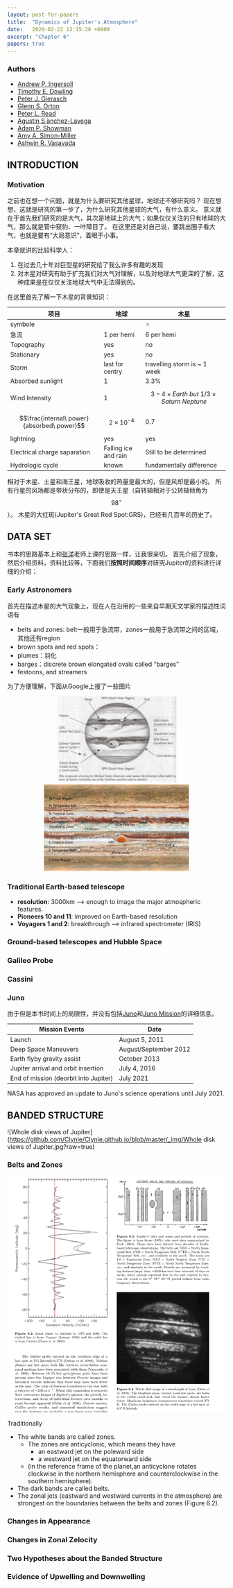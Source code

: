 ```yaml
---
layout: post-for-papers
title:  "Dynamics of Jupiter's Atmosphere"
date:   2020-02-22 12:15:26 +0800
excerpt: "Chapter 6"
papers: true
---
```



### Authors

* [Andrew P. Ingersoll](https://www.gps.caltech.edu/people/andrew-p-ingersoll)
* [Timothy E. Dowling](https://louisville.edu/atmosphericscience/faculty-staff/dr.-timothy-dowling)
* [Peter J. Gierasch](https://people.as.cornell.edu/people/peter-j-gierasch)
* [Glenn S. Orton](https://science.jpl.nasa.gov/people/Orton/)
* [Peter L. Read](https://www2.physics.ox.ac.uk/contacts/people/read)
* [Agustin S ́anchez-Lavega](http://www.ajax.ehu.es)
* [Adam P. Showman](https://www.lpl.arizona.edu/~showman/)
* [Amy A. Simon-Miller](https://science.gsfc.nasa.gov/sed/bio/amy.simon)
* [Ashwin R. Vasavada](https://science.jpl.nasa.gov/people/Vasavada/)




## INTRODUCTION

### Motivation

之前也在想一个问题，就是为什么要研究其他星球，地球还不够研究吗？
现在想想，这就是研究的第一步了，为什么研究其他星球的大气，有什么意义。
意义就在于首先我们研究的是大气，其次是地球上的大气；如果仅仅关注的只有地球的大气，那么就是管中窥豹、一叶障目了。
在这里还是对自己说，要跳出圈子看大气，也就是要有“大局意识”，着眼于小事。

本章就讲的比较科学人：

1. 在过去几十年对巨型星的研究给了我么许多有趣的发现
2. 对木星对研究有助于扩充我们对大气对理解，以及对地球大气更深的了解，这种成果是在仅仅关注地球大气中无法得到的。


在这里首先了解一下木星的背景知识：


|项目|地球|木星|
|----|----|----|
|symbole||♃|
|急流|1 per hemi|6 per hemi|
|Topography|yes|no|
|Stationary|yes|no|
|Storm|last for centry|travelling storm is ~ 1 week|
|Absorbed sunlight|1|3.3%|
|Wind Intensity|1|$$3-4 \times Earth\ but\ 1/3\times Saturn\ Neptune$$|
|$$\frac{internal\ power}{absorbed\ power}$$|$$2\times 10^{-4}$$|0.7|
|lightning|yes|yes|
|Electrical charge saparation|Falling ice and rain|Still to be determined|
|Hydrologic cycle|known|fundamentally difference|

相对于木星、土星和海王星，地球吸收的热量是最大的，但是风却是最小的。
所有行星的风场都是带状分布的，即使是天王星（自转轴相对于公转轴倾角为$$98^{\circ}$$）。
木星的大红斑(Jupiter's Great Red Spot:GRS)，已经有几百年的历史了。









## DATA SET

书本的思路基本上和[张洋](https://as.nju.edu.cn/54/59/c11339a218201/page.htm)老师上课的思路一样，让我很亲切。
首先介绍了现象，然后介绍资料，资料比较等，下面我们**按照时间顺序**对研究Jupiter的资料进行详细的介绍：

### Early Astronomers

首先在描述木星的大气现象上，现在人在沿用的一些来自早期天文学家的描述性词语有

* belts and zones: belt一般用于急流带，zones一般用于急流带之间的区域，其他还有region
* brown spots and red spots：
* plumes：羽化
* barges：discrete brown elongated ovals called “barges” 
* festoons, and streamers

为了方便理解，下面从Google上搜了一些图片


<figure class="half">
<center class="half">
   <img src="https://github.com/Clynie/Clynie.github.io/blob/master/_img/jupiterSketch1.png?raw=true" height="200"/><img src="https://github.com/Clynie/Clynie.github.io/blob/master/_img/jupiterSketch2.jpg?raw=true" height="200"/>
</center>
</figure>








### Traditional Earth-based telescope

* __resolution__: 3000km --> enough to image the major atmospheric features.
* __Pioneers 10 and 11__: improved on Earth-based resolution
* __Voyagers 1 and 2__: breakthrough --> infrared spectrometer (IRIS)

### Ground-based telescopes and Hubble Space


### Galileo Probe

### Cassini


### Juno

由于但是本书时间上的局限性，并没有包括[Juno](https://www.nasa.gov/mission_pages/juno/main/index.html)和[Juno Mission](https://www.jpl.nasa.gov/missions/juno/)的详细信息。



|Mission Events|Date|
|--------------|----|
|Launch|August 5, 2011|
|Deep Space Maneuvers|August/September 2012|
|Earth flyby gravity assist|October 2013|
|Jupiter arrival and orbit insertion|July 4, 2016|
|End of mission (deorbit into Jupiter)|July 2021|

NASA has approved an update to Juno's science operations until July 2021.











## BANDED STRUCTURE

![Whole disk views of Jupiter](https://github.com/Clynie/Clynie.github.io/blob/master/_img/Whole disk views of Jupiter.jpg?raw=true)

### Belts and Zones


![Zonals and Belts of Jupiter](https://github.com/Clynie/Clynie.github.io/blob/master/_img/IMG_7C0884E561C5-1.jpeg?raw=true)

Traditionally
* The white bands are called zones.
	* The zones are anticyclonic, which means they have 
		* an eastward jet on the poleward side 
		* a westward jet on the equatorward side 
	* (in the reference frame of the planet,an anticyclone rotates clockwise in the northern hemisphere and counterclockwise in the southern hemisphere).
* The dark bands are called belts. 
* The zonal jets (eastward and westward currents in the atmosphere) are strongest on the boundaries between the belts and zones (Figure 6.2).






### Changes in Appearance





### Changes in Zonal Zelocity




### Two Hypotheses about the Banded Structure




### Evidence of Upwelling and Downwelling
